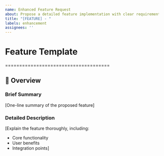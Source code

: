 ```yaml
---
name: Enhanced Feature Request
about: Propose a detailed feature implementation with clear requirements and scope
title: "[FEATURE] - "
labels: enhancement
assignees: ''
---
```


# Feature Template
=====================================

## 📝 Overview
### Brief Summary
[One-line summary of the proposed feature]

### Detailed Description
[Explain the feature thoroughly, including:
- Core functionality
- User benefits
- Integration points]